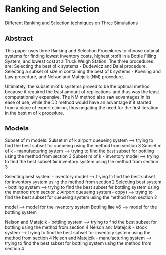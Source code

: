# Ranking and Selection
Different Ranking and Selection techniques on Three Simulations

## Abstract
This paper uses three Ranking and Selection Procedures to choose optimal systems for finding lowest Inventory costs, highest profit in a Bottle Filling System, and lowest cost at a Truck Weigh Station. The three procedures are: Selecting the best of k systems - Dudewicz and Dalal procedure, Selecting a subset of size m containing the best of k systems - Koening and Law procedure, and Nelson and Matejcik (NM) procedure.

Ultimately, the subset m of k systems proved to be the optimal method because it required the least amount of replications, and thus was the least computationally expensive. The NM method also saw advantages in its ease of use, while the DD method would have an advantage if it started from a place of expert opinion, thus negating the need for the first iteration in the best m of k procedure.

## Models
Subset of m models:
Subset m of k airport queueing system --> trying to find the best subset for queueing using the method from section 3
Subset m of k - manufacturing system --> trying to find the best subset for bottling using the method from section 3
Subset m of k - inventory model --> trying to find the best subset for inventory system using the method from section 3

Selecting best system - inventory model --> trying to find the best subset for inventory system using the method from section 2
Selecting best system - bottling system --> trying to find the best subset for bottling system using the method from section 2
Airport queueing system - copy1 --> trying to find the best subset for queueing system using the method from section 2

model --> model for the inventory system
Bottling line v6 --> model for the bottling system 

Nelson and Matejcik - bottling system --> trying to find the best subset for bottling using the method from section 4
Nelson and Matejcik - stock system --> trying to find the best subset for inventory system using the method from section 4
Nelson and Matejcik - manufacturing system --> trying to find the best subset for bottling system using the method from section 4
